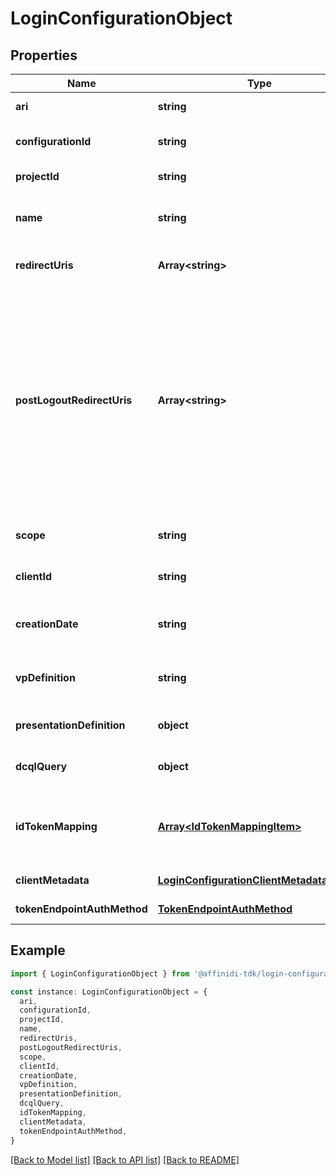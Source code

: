 # LoginConfigurationObject

## Properties

| Name                        | Type                                                                                    | Description                                                                                                                                                                                                      | Notes                             |
| --------------------------- | --------------------------------------------------------------------------------------- | ---------------------------------------------------------------------------------------------------------------------------------------------------------------------------------------------------------------- | --------------------------------- |
| **ari**                     | **string**                                                                              | Configuration ari                                                                                                                                                                                                | [default to undefined]            |
| **configurationId**         | **string**                                                                              | Configuration id                                                                                                                                                                                                 | [optional] [default to undefined] |
| **projectId**               | **string**                                                                              | Project id                                                                                                                                                                                                       | [default to undefined]            |
| **name**                    | **string**                                                                              | User defined login configuration name                                                                                                                                                                            | [default to undefined]            |
| **redirectUris**            | **Array&lt;string&gt;**                                                                 | OAuth 2.0 Redirect URIs                                                                                                                                                                                          | [optional] [default to undefined] |
| **postLogoutRedirectUris**  | **Array&lt;string&gt;**                                                                 | Post Logout Redirect URIs, Used to redirect the user\&#39;s browser to a specified URL after the logout process is complete. Must match the domain, port, scheme of at least one of the registered redirect URIs | [optional] [default to undefined] |
| **scope**                   | **string**                                                                              | OAuth 2.0 Client Scope                                                                                                                                                                                           | [optional] [default to undefined] |
| **clientId**                | **string**                                                                              | OAuth 2.0 Client ID                                                                                                                                                                                              | [optional] [default to undefined] |
| **creationDate**            | **string**                                                                              | OAuth 2.0 Client Creation Date                                                                                                                                                                                   | [default to undefined]            |
| **vpDefinition**            | **string**                                                                              | VP definition in JSON stringify format                                                                                                                                                                           | [optional] [default to undefined] |
| **presentationDefinition**  | **object**                                                                              | Presentation Definition                                                                                                                                                                                          | [optional] [default to undefined] |
| **dcqlQuery**               | **object**                                                                              | DCQL query                                                                                                                                                                                                       | [optional] [default to undefined] |
| **idTokenMapping**          | [**Array&lt;IdTokenMappingItem&gt;**](IdTokenMappingItem.md)                            | Fields name/path mapping between the vp_token and the id_token                                                                                                                                                   | [default to undefined]            |
| **clientMetadata**          | [**LoginConfigurationClientMetadataOutput**](LoginConfigurationClientMetadataOutput.md) |                                                                                                                                                                                                                  | [default to undefined]            |
| **tokenEndpointAuthMethod** | [**TokenEndpointAuthMethod**](TokenEndpointAuthMethod.md)                               |                                                                                                                                                                                                                  | [default to undefined]            |

## Example

```typescript
import { LoginConfigurationObject } from '@affinidi-tdk/login-configuration-client'

const instance: LoginConfigurationObject = {
  ari,
  configurationId,
  projectId,
  name,
  redirectUris,
  postLogoutRedirectUris,
  scope,
  clientId,
  creationDate,
  vpDefinition,
  presentationDefinition,
  dcqlQuery,
  idTokenMapping,
  clientMetadata,
  tokenEndpointAuthMethod,
}
```

[[Back to Model list]](../README.md#documentation-for-models) [[Back to API list]](../README.md#documentation-for-api-endpoints) [[Back to README]](../README.md)

